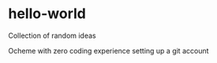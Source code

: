 # hello-world
Collection of random ideas

Ocheme with zero coding experience setting up a git account
